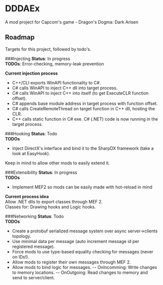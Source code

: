 # DDDAEx
A mod project for Capcom's game - Dragon's Dogma: Dark Arisen

## Roadmap

Targets for this project, followed by todo's.

###Injecting
**Status**: In progress  
**TODOs**: Error-checking, memory-leak prevention  

**Current injection process**
- C++/CLI exports WinAPI functionality to C#.
- C# calls WinAPI to inject C++ dll into target process.
- C# calls WinAPI to inject C++ into itself (to get ExecuteCLR function offset).
- C# appends base module address in target process with function offset.
- C# calls CreateRemoteThread on target function in C++ dll, hosting the CLR.
- C++ calls static function in C# exe. C# (.NET) code is now running in the target process.

###Hooking
**Status**: Todo  
**TODOs**  
- Inject DirectX's interface and bind it to the SharpDX framework (take a look at EasyHook).

Keep in mind to allow other mods to easily extend it.

###Extensibility
**Status**: In progress  
**TODOs**  
- Implement MEF2 so mods can be easily made with hot-reload in mind

**Current process idea**  
Allow .NET dlls to export classes through MEF 2.  
Classes for: Drawing hooks and Logic hooks.  

###Networking
**Status**: Todo  
**TODOs**  
- Create a protobuf serialized message system over async server->clients topology.
- Use minimal data per message (auto increment message id per registered message).
- Force mods to use type-based equality checking for messages (never on IDs!).
- Allow mods to register their own messages through MEF 2.
- Allow mods to bind logic for messages.
-- OnIncomming: Write changes to memory locations.
-- OnOutgoing: Read changes to memory and send to server/client.
